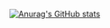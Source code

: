[![Anurag's GitHub stats](https://github-readme-stats.vercel.app/api?username=obssousa)](https://github.com/obssousa/github-readme-stats&show_icons=true)
